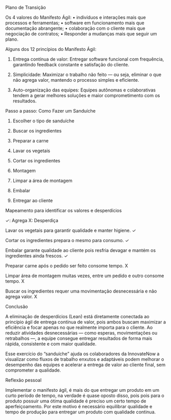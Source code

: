 Plano de Transição 


Os 4 valores do Manifesto Ágil:
• indivíduos e interações mais que processos e ferramentas; 
• software em funcionamento mais que documentação abrangente;
 • colaboração com o cliente mais que negociação de contratos; 
• Responder a mudanças mais que seguir um plano. 


Alguns dos 12 princípios do Manifesto Ágil:

1. Entrega contínua de valor:
Entregar software funcional com frequência, garantindo feedback constante e satisfação do cliente.

2. Simplicidade:
Maximizar o trabalho não feito — ou seja, eliminar o que não agrega valor, mantendo o processo simples e eficiente.

3. Auto-organização das equipes:
Equipes autônomas e colaborativas tendem a gerar melhores soluções e maior comprometimento com os resultados.


Passo a passo: Como Fazer um Sanduíche

1. Escolher o tipo de sanduíche 

2. Buscar os ingredientes 

3. Preparar a carne 

4. Lavar os vegetais 

5. Cortar os ingredientes 

6. Montagem

7. Limpar a área de montagem 

8. Embalar 

9. Entregar ao cliente


Mapeamento para identificar os valores e desperdícios

✓: Agrega
X: Desperdiça 

Lavar os vegetais para garantir qualidade e manter higiene.  ✓

Cortar os ingredientes prepara o mesmo para
 consumo.  ✓

Embalar garante qualidade ao cliente pois resfria devagar e mantém os ingredientes ainda frescos.  ✓

Preparar carne após o pedido ser feito consome tempo.  X

Limpar área de montagem muitas vezes, entre um pedido e outro consome tempo. X

Buscar os ingredientes requer uma movimentação desnecessária e não agrega valor. X

Conclusão 

A eliminação de desperdícios (Lean) está diretamente conectada ao princípio ágil de entrega contínua de valor, pois ambos buscam maximizar a eficiência e focar apenas no que realmente importa para o cliente.
Ao reduzir atividades desnecessárias — como esperas, movimentações ou retrabalhos —, a equipe consegue entregar resultados de forma mais rápida, consistente e com maior qualidade.

Esse exercício do “sanduíche” ajuda os colaboradores da InnovateNow a visualizar como fluxos de trabalho enxutos e adaptáveis podem melhorar o desempenho das equipes e acelerar a entrega de valor ao cliente final, sem comprometer a qualidade.

Reflexão pessoal

Implementar o manifesto ágil, é mais do que entregar um produto em um curto período de tempo, na verdade é quase oposto disso, pois pois para o produto possuir uma ótima qualidade é preciso um certo tempo de aperfeiçoamento. Por este motivo é necessário equilibrar qualidade e tempo de produção para entregar um produto com qualidade continua.
